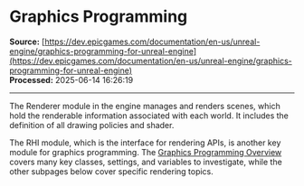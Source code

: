 # Graphics Programming

**Source:** [https://dev.epicgames.com/documentation/en-us/unreal-engine/graphics-programming-for-unreal-engine](https://dev.epicgames.com/documentation/en-us/unreal-engine/graphics-programming-for-unreal-engine)  
**Processed:** 2025-06-14 16:26:19

---

The Renderer module in the engine manages and renders scenes, which hold the renderable information associated with each world. It includes the definition of all drawing policies and shader.

The RHI module, which is the interface for rendering APIs, is another key module for graphics programming. The [Graphics Programming Overview](/documentation/en-us/unreal-engine/graphics-programming-overview-for-unreal-engine) covers many key classes, settings, and variables to investigate, while the other subpages below cover specific rendering topics.